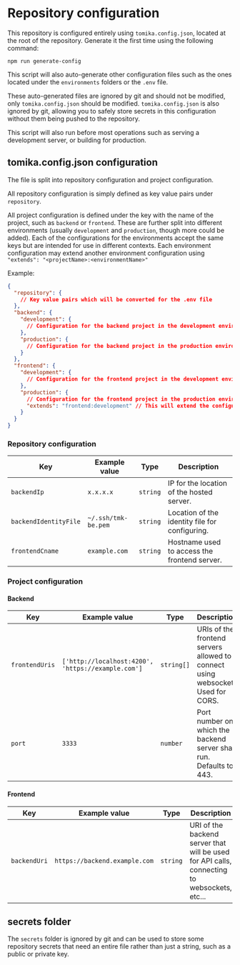 # Repository configuration

This repository is configured entirely using `tomika.config.json`, located at the root of the repository.
Generate it the first time using the following command:

```shell
npm run generate-config
```

This script will also auto-generate other configuration files such as the ones located under the `environments` folders or the `.env` file.

These auto-generated files are ignored by git and should not be modified, only `tomika.config.json` should be modified.
`tomika.config.json` is also ignored by git, allowing you to safely store secrets in this configuration without them being pushed to the repository.

This script will also run before most operations such as serving a development server, or building for production.

## tomika.config.json configuration

The file is split into repository configuration and project configuration.

All repository configuration is simply defined as key value pairs under `repository`.

All project configuration is defined under the key with the name of the project, such as `backend` or `frontend`.
These are further split into different environments (usually `development` and `production`, though more could be added).
Each of the configurations for the environments accept the same keys but are intended for use in different contexts.
Each environment configuration may extend another environment configuration using `"extends": "<projectName>:<environmentName>"`

Example:
```json
{
  "repository": {
    // Key value pairs which will be converted for the .env file
  },
  "backend": {
    "development": {
      // Configuration for the backend project in the development environment
    },
    "production": {
      // Configuration for the backend project in the production environment
    }
  },
  "frontend": {
    "development": {
      // Configuration for the frontend project in the development environment
    },
    "production": {
      // Configuration for the frontend project in the production environment
      "extends": "frontend:development" // This will extend the configuration set for frontend development
    }
  }
}
```

### Repository configuration

| Key                   | Example value       | Type     | Description                                    |
|-----------------------|---------------------|----------|------------------------------------------------|
| `backendIp`           | `x.x.x.x`           | `string` | IP for the location of the hosted server.      |
| `backendIdentityFile` | `~/.ssh/tmk-be.pem` | `string` | Location of the identity file for configuring. |
| `frontendCname`       | `example.com`       | `string` | Hostname used to access the frontend server.   |

### Project configuration
#### Backend

| Key            | Example value                                      | Type       | Description                                                                     |
|----------------|----------------------------------------------------|------------|---------------------------------------------------------------------------------|
| `frontendUris` | `['http://localhost:4200', 'https://example.com']` | `string[]` | URIs of the frontend servers allowed to connect using websocket. Used for CORS. |
| `port`         | `3333`                                             | `number`   | Port number on which the backend server shall run. Defaults to 443.             |

#### Frontend

| Key          | Example value                 | Type     | Description                                                                                 |
|--------------|-------------------------------|----------|---------------------------------------------------------------------------------------------|
| `backendUri` | `https://backend.example.com` | `string` | URI of the backend server that will be used for API calls, connecting to websockets, etc... |

## secrets folder

The `secrets` folder is ignored by git and can be used to store some repository secrets that need an entire file rather than just a string, such as a public or private key.
